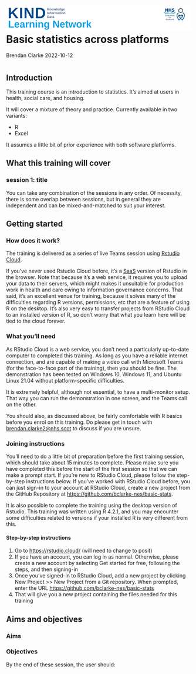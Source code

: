 ![](img/header.png) Basic statistics across platforms
================
Brendan Clarke
2022-10-12

# 

## Introduction

This training course is an introduction to statistics. It’s aimed at
users in health, social care, and housing.

It will cover a mixture of theory and practice. Currently available in
two variants:

- R
- Excel

It assumes a little bit of prior experience with both software
platforms.

## What this training will cover

### session 1: title

You can take any combination of the sessions in any order. Of necessity,
there is some overlap between sessions, but in general they are
independent and can be mixed-and-matched to suit your interest.

## Getting started

### How does it work?

The training is delivered as a series of live Teams session using
[Rstudio Cloud](https://rstudio.cloud/).

If you’ve never used Rstudio Cloud before, it’s a
[SaaS](https://en.wikipedia.org/wiki/Software_as_a_service) version of
Rstudio in the browser. Note that because it’s a web service, it
requires you to upload your data to their servers, which might makes it
unsuitable for production work in health and care owing to information
governance concerns. That said, it’s an excellent venue for training,
because it solves many of the difficulties regarding R versions,
permissions, etc that are a feature of using R on the desktop. It’s also
very easy to transfer projects from RStudio Cloud to an installed
version of R, so don’t worry that what you learn here will be tied to
the cloud forever.

### What you’ll need

As RStudio Cloud is a web service, you don’t need a particularly
up-to-date computer to completed this training. As long as you have a
reliable internet connection, and are capable of making a video call
with Microsoft Teams (for the face-to-face part of the training), then
you should be fine. The demonstration has been tested on Windows 10,
Windows 11, and Ubuntu Linux 21.04 without platform-specific
difficulties.

It is extremely helpful, although not essential, to have a multi-monitor
setup. That way you can run the demonstration in one screen, and the
Teams call on the other.

You should also, as discussed above, be fairly comfortable with R basics
before you enrol on this training. Do please get in touch with
<brendan.clarke2@nhs.scot> to discuss if you are unsure.

### Joining instructions

You’ll need to do a little bit of preparation before the first training
session, which should take about 15 minutes to complete. Please make
sure you have completed this before the start of the first session so
that we can make a prompt start. If you’re new to RStudio Cloud, please
follow the step-by-step instructions below. If you’ve worked with
RStudio Cloud before, you can just sign-in to your account at RStudio
Cloud, create a new project from the GitHub Repository at
<https://github.com/bclarke-nes/basic-stats>.

It is also possible to complete the training using the desktop version
of Rstudio. This training was written using R 4.2.1, and you may
encounter some difficulties related to versions if your installed R is
very different from this.

#### Step-by-step instructions

1.  Go to <https://rstudio.cloud/> (will need to change to posit)
2.  If you have an account, you can log in as normal. Otherwise, please
    create a new account by selecting Get started for free, following
    the steps, and then signing-in
3.  Once you’ve signed-in to RStudio Cloud, add a new project by
    clicking New Project \>\> New Project from a Git repository. When
    prompted, enter the URL <https://github.com/bclarke-nes/basic-stats>
4.  That will give you a new project containing the files needed for
    this training

## Aims and objectives

### Aims

### Objectives

By the end of these session, the user should:
